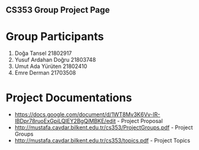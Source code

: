 ## CS353 Group Project Page
# Group Participants
1. Doğa Tansel  21802917
2. Yusuf Ardahan Doğru 21803748
3. Umut Ada Yürüten 21802410
4. Emre Derman 21703508
# Project Documentations 
* https://docs.google.com/document/d/1WT8Mv3K6Vv-IR-IBDpr78ruoExGpiLQIEY2BgQiMBKE/edit - Project Proposal
* http://mustafa.cavdar.bilkent.edu.tr/cs353/ProjectGroups.pdf - Project Groups
* http://mustafa.cavdar.bilkent.edu.tr/cs353/topics.pdf - Project Topics
